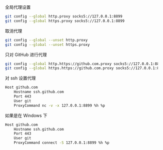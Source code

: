 全局代理设置

```bash
git config --global http.proxy socks5://127.0.0.1:8899
git config --global https.proxy socks5://127.0.0.1:8899
```

取消代理

```bash
git config --global --unset http.proxy
git config --global --unset https.proxy
```

只对 GitHub 进行代理

```bash
git config --global http.https://github.com.proxy socks5://127.0.0.1:8899
git config --global https.https://github.com.proxy socks5://127.0.0.1:8899
```

对 ssh 设置代理

```bash
Host github.com
    Hostname ssh.github.com
    Port 443
    User git
    ProxyCommand nc -v -x 127.0.0.1:8899 %h %p
```

如果是在 Windows 下

```bash
Host github.com
    Hostname ssh.github.com
    Port 443
    User git
    ProxyCommand connect -S 127.0.0.1:8899 %h %p
```
